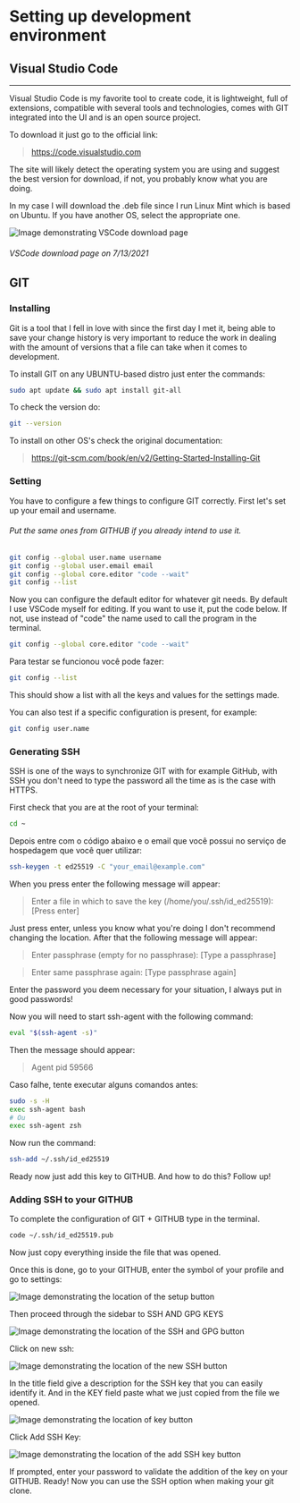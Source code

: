 # Setting up development environment
## Visual Studio Code
---
Visual Studio Code is my favorite tool to create code, it is lightweight, full of extensions, compatible with several tools and technologies, comes with GIT integrated into the UI and is an open source project.

To download it just go to the official link:

> https://code.visualstudio.com

The site will likely detect the operating system you are using and suggest the best version for download, if not, you probably know what you are doing.

In my case I will download the .deb file since I run Linux Mint which is based on Ubuntu. If you have another OS, select the appropriate one.

![Image demonstrating VSCode download page](./images/VSCodeDownload.png)

###### VSCode download page on 7/13/2021

## GIT
### Installing
Git is a tool that I fell in love with since the first day I met it, being able to save your change history is very important to reduce the work in dealing with the amount of versions that a file can take when it comes to development.

To install GIT on any UBUNTU-based distro just enter the commands:

```sh
sudo apt update && sudo apt install git-all
```

To check the version do:

```sh
git --version
```

To install on other OS's check the original documentation:

> https://git-scm.com/book/en/v2/Getting-Started-Installing-Git

### Setting
You have to configure a few things to configure GIT correctly.
First let's set up your email and username.
###### Put the same ones from GITHUB if you already intend to use it.

```sh
git config --global user.name username
git config --global user.email email
git config --global core.editor "code --wait"
git config --list

```

Now you can configure the default editor for whatever git needs. By default I use VSCode myself for editing. If you want to use it, put the code below. If not, use instead of "code" the name used to call the program in the terminal.


```sh
git config --global core.editor "code --wait"
```

Para testar se funcionou você pode fazer:

```sh
git config --list
```

This should show a list with all the keys and values for the settings made.

You can also test if a specific configuration is present, for example:

```sh
git config user.name
```

### Generating SSH
SSH is one of the ways to synchronize GIT with for example GitHub, with SSH you don't need to type the password all the time as is the case with HTTPS.

First check that you are at the root of your terminal:

```sh
cd ~
```
Depois entre com o código abaixo e o email que você possui no serviço de hospedagem que você quer utilizar:

```sh
ssh-keygen -t ed25519 -C "your_email@example.com"
```

When you press enter the following message will appear:

>Enter a file in which to save the key (/home/you/.ssh/id_ed25519): [Press enter]

Just press enter, unless you know what you're doing I don't recommend changing the location. After that the following message will appear:

> Enter passphrase (empty for no passphrase): [Type a passphrase]

> Enter same passphrase again: [Type passphrase again]

Enter the password you deem necessary for your situation, I always put in good passwords!

Now you will need to start ssh-agent with the following command:

```sh
eval "$(ssh-agent -s)"
```

Then the message should appear:
> Agent pid 59566

Caso falhe, tente executar alguns comandos antes:

```sh
sudo -s -H
exec ssh-agent bash
# Ou
exec ssh-agent zsh
```

Now run the command:
```sh
ssh-add ~/.ssh/id_ed25519
```
Ready now just add this key to GITHUB. And how to do this? Follow up!

### Adding SSH to your GITHUB
To complete the configuration of GIT + GITHUB type in the terminal.

```sh
code ~/.ssh/id_ed25519.pub
```

Now just copy everything inside the file that was opened.

Once this is done, go to your GITHUB, enter the symbol of your profile and go to settings:

![Image demonstrating the location of the setup button](./images/GITHUB-Bar-Settings.png)

Then proceed through the sidebar to SSH AND GPG KEYS

![Image demonstrating the location of the SSH and GPG button](./images/GITHUB-Bar-SSH.png)

Click on new ssh:

![Image demonstrating the location of the new SSH button](./images/GITHUB-NewSSH.png)

In the title field give a description for the SSH key that you can easily identify it.
And in the KEY field paste what we just copied from the file we opened.

![Image demonstrating the location of key button](./images/GITHUB-Key.png)

Click Add SSH Key:

![Image demonstrating the location of the add SSH key button](./images/GITHUB-Add.png)

If prompted, enter your password to validate the addition of the key on your GITHUB.
Ready! Now you can use the SSH option when making your git clone.
